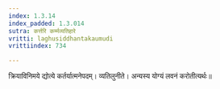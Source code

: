 ```yaml
---
index: 1.3.14
index_padded: 1.3.014
sutra: कर्त्तरि कर्म्मव्यतिहारे
vritti: laghusiddhantakaumudi
vrittiindex: 734

---
```

क्रियाविनिमये द्योत्ये कर्तर्यात्मनेपदम्। व्यतिलुनीते। अन्यस्य योग्यं लवनं करोतीत्यर्थः॥